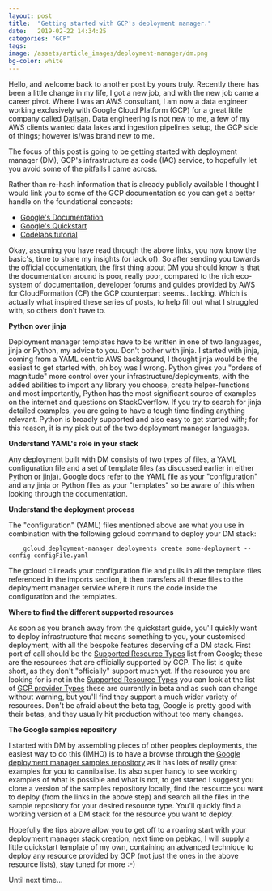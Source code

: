 ```yaml
---
layout: post
title:  "Getting started with GCP's deployment manager."
date:   2019-02-22 14:34:25
categories: "GCP"
tags:
image: /assets/article_images/deployment-manager/dm.png
bg-color: white
---
```


Hello, and welcome back to another post by yours truly. Recently there has been a little change in my life, I got a new job, and with the new job came a career pivot. Where I was an AWS consultant, I am now a data engineer working exclusively with Google Cloud Platform (GCP) for a great little company called [Datisan](https://www.datisan.com.au). Data engineering is not new to me, a few of my AWS clients wanted data lakes and ingestion pipelines setup, the GCP side of things; however is/was brand new to me. 

The focus of this post is going to be getting started with deployment manager (DM), GCP's infrastructure as code (IAC) service, to hopefully let you avoid some of the pitfalls I came across.

Rather than re-hash information that is already publicly available I thought I would link you to some of the GCP documentation so you can get a better handle on the foundational concepts:

- [Google's Documentation](https://cloud.google.com/deployment-manager/docs/)
- [Google's Quickstart](https://cloud.google.com/deployment-manager/docs/quickstart)
- [Codelabs tutorial](https://codelabs.developers.google.com/codelabs/gcp-aws-deployment-manager/index.html?index=..%2F..index#0)

Okay, assuming you have read through the above links, you now know the basic's, time to share my insights (or lack of). So after sending you towards the official documentation, the first thing about DM you should know is that the documentation around is poor, really poor, compared to the rich eco-system of documentation, developer forums and guides provided by AWS for CloudFormation (CF) the GCP counterpart seems.. lacking. Which is actually what inspired these series of posts, to help fill out what I struggled with, so others don't have to.

**Python over jinja**

Deployment manager templates have to be written in one of two languages, jinja or Python, my advice to you. Don't bother with jinja. I started with jinja, coming from a YAML centric AWS background, I thought jinja would be the easiest to get started with, oh boy was I wrong. Python gives you "orders of magnitude" more control over your infrastructure/deployments, with the added abilities to import any library you choose, create helper-functions and most importantly, Python has the most significant source of examples on the internet and questions on StackOverflow. If you try to search for jinja detailed examples, you are going to have a tough time finding anything relevant. Python is broadly supported and also easy to get started with; for this reason, it is my pick out of the two deployment manager languages.

**Understand YAML's role in your stack**

Any deployment built with DM consists of two types of files, a YAML configuration file and a set of template files (as discussed earlier in either Python or jinja). Google docs refer to the YAML file as your "configuration" and any jinja or Python files as your "templates" so be aware of this when looking through the documentation. 

**Understand the deployment process**

The "configuration" (YAML) files mentioned above are what you use in combination with the following gcloud command to deploy your DM stack:
```
    gcloud deployment-manager deployments create some-deployment --config configFile.yaml
```
The gcloud cli reads your configuration file and pulls in all the template files referenced in the imports section, it then transfers all these files to the deployment manager service where it runs the code inside the configuration and the templates.

**Where to find the different supported resources**

As soon as you branch away from the quickstart guide, you'll quickly want to deploy infrastructure that means something to you, your customised deployment, with all the bespoke features deserving of a DM stack. First port of call should be the [Supported Resource Types](https://cloud.google.com/deployment-manager/docs/configuration/supported-resource-types) list from Google; these are the resources that are officially supported by GCP. The list is quite short, as they don't "officially" support much yet. If the resource you are looking for is not in the [Supported Resource Types](https://cloud.google.com/deployment-manager/docs/configuration/supported-resource-types) you can look at the list of [GCP provider Types](https://cloud.google.com/deployment-manager/docs/configuration/supported-gcp-types) these are currently in beta and as such can change without warning, but you'll find they support a much wider variety of resources. Don't be afraid about the beta tag, Google is pretty good with their betas, and they usually hit production without too many changes.

**The Google samples repository**

I started with DM by assembling pieces of other peoples deployments, the easiest way to do this (IMHO) is to have a browse through the [Google deployment manager samples repository](https://github.com/GoogleCloudPlatform/deploymentmanager-samples) as it has lots of really great examples for you to cannibalise. Its also super handy to see working examples of what is possible and what is not, to get started I suggest you clone a version of the samples repository locally, find the resource you want to deploy (from the links in the above step) and search all the files in the sample repository for your desired resource type. You'll quickly find a working version of a DM stack for the resource you want to deploy.

Hopefully the tips above allow you to get off to a roaring start with your deployment manager stack creation, next time on pebkac, I will supply a little quickstart template of my own, containing an advanced technique to deploy any resource provided by GCP (not just the ones in the above resource lists), stay tuned for more :-)

Until next time...

